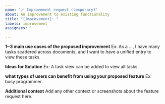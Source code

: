 ```yaml
---
name: "🪄 Improvement request (temporary)"
about: An improvement to existing functionality
title: "[improvement]: "
labels: improvement
assignees: ''

---
```


**1~3 main use cases of the proposed improvement**
Ex: As a ..., I have many tasks scattered across documents, and I want to have a unified entry to view these tasks.

**Ideas for Solution**
Ex: A task view can be added to view all tasks.

**what types of users can benefit from using your proposed feature**
Ex: busy programmer.

**Additional context**
Add any other context or screenshots about the feature request here.
